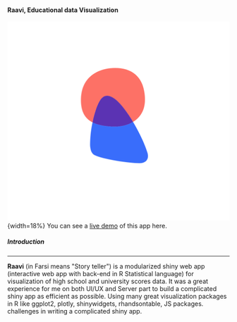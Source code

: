 #### Raavi, Educational data Visualization
![](www/Logo.png){width=18%}
You can see a [live demo](https://ardeeshany.shinyapps.io/Raavi_en/) of this app here.


##### Introduction
* * *
**Raavi** (in Farsi means "Story teller") is a modularized shiny web app (interactive web app with back-end in R Statistical language) for visualization of high school and university scores data. It was a great experience for me on both UI/UX and Server part to build a complicated shiny app as efficient as possible. Using many great visualization packages in R like ggplot2, plotly, shinywidgets, rhandsontable, JS packages. challenges in writing a complicated shiny app.




